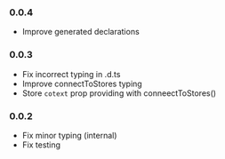 ### 0.0.4
- Improve generated declarations

### 0.0.3
- Fix incorrect typing in .d.ts
- Improve connectToStores typing
- Store `cotext` prop providing with conneectToStores()

### 0.0.2
- Fix minor typing (internal)
- Fix testing
